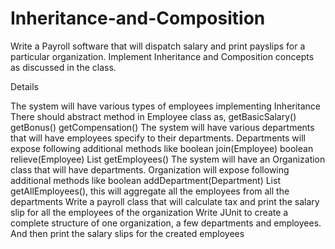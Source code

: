 # Inheritance-and-Composition
Write a Payroll software that will dispatch salary and print payslips for a particular organization. Implement Inheritance and Composition concepts as discussed in the class.

Details

The system will have various types of employees implementing Inheritance
There should abstract method in Employee class as, 
getBasicSalary()
getBonus()
getCompensation()
The system will have various departments that will have employees specify to their departments. Departments will expose following additional methods like
boolean join(Employee)
boolean relieve(Employee)
List<Developer> getEmployees()
The system will have an Organization class that will have departments. Organization will expose following additional methods like 
boolean addDepartment(Department)
List<Employee> getAllEmployees(), this will aggregate all the employees from all the departments
Write a payroll class that will calculate tax and print the salary slip for all the employees of the organization
Write JUnit to create a complete structure of one organization, a few departments and employees. And then print the salary slips for the created employees



